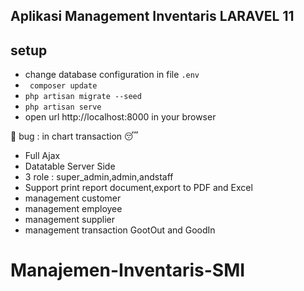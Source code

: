 ## Aplikasi Management Inventaris LARAVEL 11

## setup 
- change database configuration in file `.env`
- `` composer update``
- ``php artisan migrate --seed``
- ``php artisan serve``
- open url http://localhost:8000 in your browser


👾 bug : in chart transaction 😴

- Full Ajax
- Datatable Server Side
- 3 role : super_admin,admin,andstaff
- Support print report document,export to PDF and Excel
- management customer
- management employee
- management supplier
- management transaction GootOut  and GoodIn
  
# Manajemen-Inventaris-SMI
